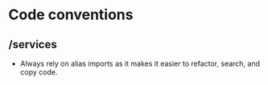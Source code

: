 # Code conventions

## /services

- Always rely on alias imports as it makes it easier to refactor, search, and copy code.
